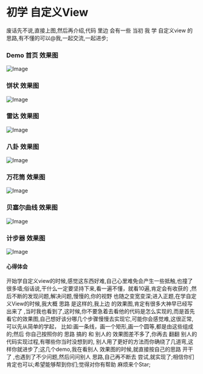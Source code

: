 # 初学 自定义View


废话先不说,直接上图,然后再介绍,代码 里边 会有一些 当初 我 学 自定义view 的思路,有不懂的可以@我,一起交流,一起进步;
### Demo 首页 效果图
![Image](https://github.com/LB-ocean/CustomWidgetDemo/blob/master/picture/home1.png)

### 饼状 效果图
![Image](https://github.com/LB-ocean/CustomWidgetDemo/blob/master/picture/PieChart.png)

### 雷达 效果图
![Image](https://github.com/LB-ocean/CustomWidgetDemo/blob/master/picture/SpiderWeb.png)

### 八卦 效果图
![Image](https://github.com/LB-ocean/CustomWidgetDemo/blob/master/picture/BAGUAGIF.gif)

### 万花筒 效果图
![Image](https://github.com/LB-ocean/CustomWidgetDemo/blob/master/picture/SpiderWebGIf.gif)

### 贝塞尔曲线 效果图
![Image](https://github.com/LB-ocean/CustomWidgetDemo/blob/master/picture/BezierGif.gif)

### 计步器 效果图
![Image](https://github.com/LB-ocean/CustomWidgetDemo/blob/master/picture/SportViewGif.gif)


#### 心得体会

开始学自定义view的时候,感觉这东西好难,自己心里难免会产生一些抵触,也撞了很多墙;俗话说,干什么一定要坚持下来,看一遍不懂，就看10遍,肯定会有收获的
,然后不断的发现问题,解决问题,慢慢的,你的视野 也随之变宽变深;进入正题,在学自定义View的时候,我大概 思路 是这样的,我上边 的效果图,肯定有很多大神早已经写出来了
,当时我也看到了,这时候,你不要急着去看他的代码是怎么实现的,而是首先看它的效果图,自己想好该分哪几个步骤慢慢去实现它,可能你会感觉难,这很正常,可以先从简单的学起，
比如:画一条线，画一个矩形,画一个圆等,都是由这些组成的;然后 你自己按照你的 思路 搞的 和 别人的 效果图差不多了,你再去 翻翻 别人的代码实现过程,有哪些你当时没想到的,
别人用了更好的方法而你确绕了几道弯,这样你就进步了;这几个demo,我在看别人 效果图的时候,就直接按自己的思路 开干了 ,也遇到了不少问题,然后问问别人 思路,自己再不断去
尝试,就实现了;相信你们肯定也可以;希望能够帮到你们;觉得对你有帮助 麻烦来个Star;